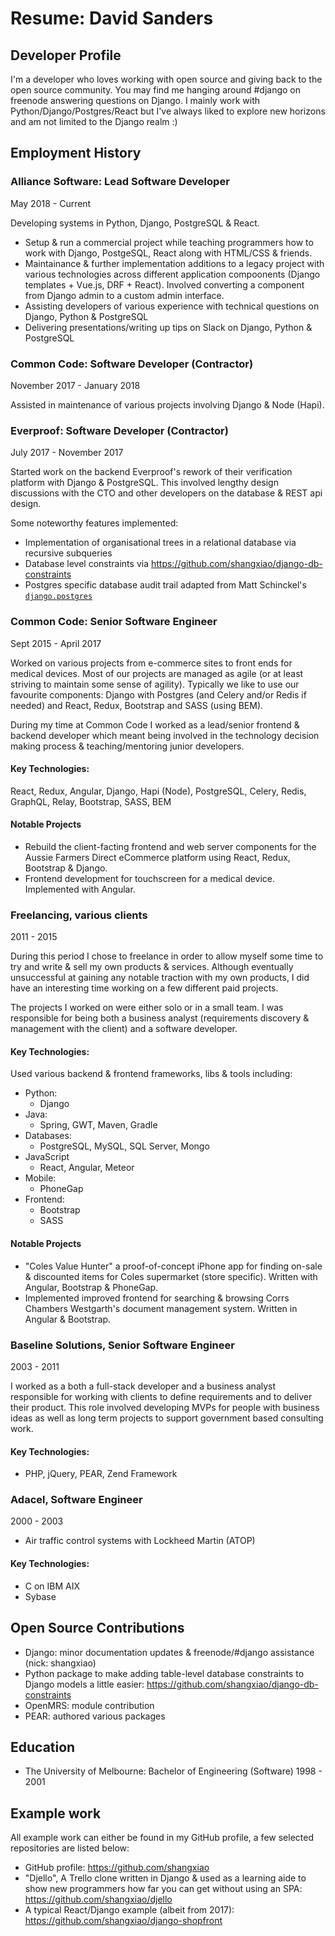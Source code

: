 # Resume: David Sanders

## Developer Profile

I'm a developer who loves working with open source and giving back to the open source community.  You may find me hanging around #django on freenode answering questions on Django.  I mainly work with Python/Django/Postgres/React but I've always liked to explore new horizons and am not limited to the Django realm :)


## Employment History

### Alliance Software: Lead Software Developer

May 2018 - Current

Developing systems in Python, Django, PostgreSQL & React.

 - Setup & run a commercial project while teaching programmers how to work with Django, PostgeSQL, React along with HTML/CSS & friends.
 - Maintainance & further implementation additions to a legacy project with various technologies across different application compoonents (Django templates + Vue.js, DRF + React).  Involved converting a component from Django admin to a custom admin interface.
 - Assisting developers of various experience with technical questions on Django, Python & PostgreSQL
 - Delivering presentations/writing up tips on Slack on Django, Python & PostgreSQL

### Common Code: Software Developer (Contractor)

November 2017 - January 2018

Assisted in maintenance of various projects involving Django & Node (Hapi).

### Everproof: Software Developer (Contractor)

July 2017 - November 2017

Started work on the backend Everproof's rework of their verification platform with Django & PostgreSQL.
This involved lengthy design discussions with the CTO and other developers on the database & REST api design.

Some noteworthy features implemented:

- Implementation of organisational trees in a relational database via recursive subqueries
- Database level constraints via https://github.com/shangxiao/django-db-constraints
- Postgres specific database audit trail adapted from Matt Schinckel's [`django.postgres`](https://bitbucket.org/schinckel/django-postgres/src/7792ba7443880cd7ed7fa4418d64524fefbc53e5/postgres/?at=default)

### Common Code: Senior Software Engineer

Sept 2015 - April 2017

Worked on various projects from e-commerce sites to front ends for medical devices.
Most of our projects are managed as agile (or at least striving to maintain some
sense of agility).  Typically we like to use our favourite components: Django with
Postgres (and Celery and/or Redis if needed) and React, Redux, Bootstrap and SASS
(using BEM).

During my time at Common Code I worked as a lead/senior frontend & backend developer
which meant being involved in the technology decision making process & teaching/mentoring
junior developers.

#### Key Technologies:

React, Redux, Angular, Django, Hapi (Node), PostgreSQL, Celery, Redis, GraphQL, Relay, Bootstrap, SASS, BEM

#### Notable Projects

 - Rebuild the client-facting frontend and web server components for the Aussie Farmers Direct eCommerce platform
   using React, Redux, Bootstrap & Django.
 - Frontend development for touchscreen for a medical device.  Implemented with Angular.


### Freelancing, various clients

2011 - 2015

During this period I chose to freelance in order to allow myself some time to try and write
& sell my own products & services.  Although eventually unsuccessful at gaining any notable
traction with my own products, I did have an interesting time working on a few different paid projects.

The projects I worked on were either solo or in a small team.  I was responsible
for being both a business analyst (requirements discovery & management with the client)
and a software developer.

#### Key Technologies:

Used various backend & frontend frameworks, libs & tools including:

 - Python:
   - Django
 - Java:
   - Spring, GWT, Maven, Gradle
 - Databases:
   - PostgreSQL, MySQL, SQL Server, Mongo
 - JavaScript
   - React, Angular, Meteor
 - Mobile:
   - PhoneGap
 - Frontend:
   - Bootstrap 
   - SASS
   
#### Notable Projects

 - "Coles Value Hunter" a proof-of-concept iPhone app for finding on-sale & discounted items for Coles supermarket (store specific).  Written with Angular, Bootstrap & PhoneGap.
 - Implemented improved frontend for searching & browsing Corrs Chambers Westgarth's document management system.  Written in Angular & Bootstrap.

### Baseline Solutions, Senior Software Engineer

2003 - 2011

I worked as a both a full-stack developer and a business analyst responsible for working with
clients to define requirements and to deliver their product.  This role involved developing
MVPs for people with business ideas as well as long term projects to support government based consulting work.

#### Key Technologies:

 - PHP, jQuery, PEAR, Zend Framework

### Adacel, Software Engineer

2000 - 2003

 - Air traffic control systems with Lockheed Martin (ATOP)
 
#### Key Technologies:
 - C on IBM AIX
 - Sybase


## Open Source Contributions

 - Django: minor documentation updates & freenode/#django assistance (nick: shangxiao)
 - Python package to make adding table-level database constraints to Django models a little easier: 
https://github.com/shangxiao/django-db-constraints
 - OpenMRS: module contribution
 - PEAR: authored various packages

## Education

 - The University of Melbourne: Bachelor of Engineering (Software) 1998 - 2001

## Example work

All example work can either be found in my GitHub profile, a few selected repositories are listed below:

 - GitHub profile: https://github.com/shangxiao
 - "Djello", A Trello clone written in Django & used as a learning aide to show new programmers how far you can get without using an SPA: https://github.com/shangxiao/djello
 - A typical React/Django example (albeit from 2017): https://github.com/shangxiao/django-shopfront
